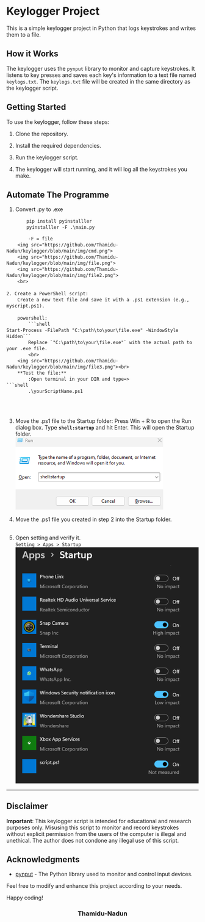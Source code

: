 # Keylogger Project

This is a simple keylogger project in Python that logs keystrokes and writes them to a file.

## How it Works

The keylogger uses the `pynput` library to monitor and capture keystrokes. It listens to key presses and saves each key's information to a text file named `keylogs.txt`. The `keylogs.txt` file will be created in the same directory as the keylogger script.

## Getting Started

To use the keylogger, follow these steps:

1. Clone the repository.

2. Install the required dependencies.

3. Run the keylogger script.

4. The keylogger will start running, and it will log all the keystrokes you make.

## Automate The Programme

1. Convert .py to .exe
    ```shell
        pip install pyinstalller
        pyinstalller -F .\main.py
```
        -F = file
    <img src="https://github.com/Thamidu-Nadun/keylogger/blob/main/img/cmd.png">
    <img src="https://github.com/Thamidu-Nadun/keylogger/blob/main/img/file.png">
    <img src="https://github.com/Thamidu-Nadun/keylogger/blob/main/img/file2.png">
    <br>

2. Create a PowerShell script:
    Create a new text file and save it with a .ps1 extension (e.g., myscript.ps1).

    powershell:
        ```shell
Start-Process -FilePath "C:\path\to\your\file.exe" -WindowStyle Hidden```
        Replace `"C:\path\to\your\file.exe"` with the actual path to your .exe file.
        <br>
    <img src="https://github.com/Thamidu-Nadun/keylogger/blob/main/img/file3.png"><br>
    **Test the file:**
        :Open terminal in your DIR and type=>
```shell
        .\yourScriptName.ps1
```
<br><br>

3. Move the .ps1 file to the Startup folder:
    Press Win + R to open the Run dialog box. Type **`shell:startup`** and hit Enter. This will open the Startup folder.
    <br>
    <img src="https://github.com/Thamidu-Nadun/keylogger/blob/main/img/run.png"><br>
    

4. Move the .ps1 file you created in step 2 into the Startup folder.<br><br>
5. Open setting and verify it.
    <br>`Setting > Apps > Startup`<br>
    <img src="https://github.com/Thamidu-Nadun/keylogger/blob/main/img/app.png"><br>
----------------------------------------------------------------
## Disclaimer

**Important**: This keylogger script is intended for educational and research purposes only. Misusing this script to monitor and record keystrokes without explicit permission from the users of the computer is illegal and unethical. The author does not condone any illegal use of this script.


## Acknowledgments

- [pynput](https://pypi.org/project/pynput/) - The Python library used to monitor and control input devices.

Feel free to modify and enhance this project according to your needs.

Happy coding!
<br>
<h3 align="center">Thamidu-Nadun<h3><br>